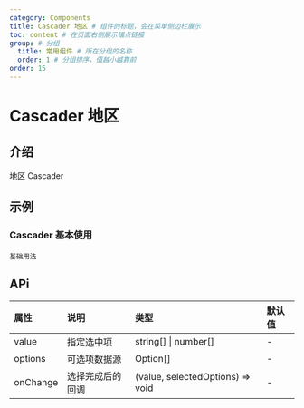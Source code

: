 ```yaml
---
category: Components
title: Cascader 地区 # 组件的标题，会在菜单侧边栏展示
toc: content # 在页面右侧展示锚点链接
group: # 分组
  title: 常用组件 # 所在分组的名称
  order: 1 # 分组排序，值越小越靠前
order: 15    
---
```


# Cascader 地区

## 介绍

地区 Cascader

## 示例 


### Cascader 基本使用
<!-- 可以通过code加载示例代码，dumi会帮我们做解析 -->
<code src="./demo/Cascader.tsx">基础用法</code>


## APi

<!-- 会生成api表格 -->
| 属性 | 说明 |类型 | 默认值 |
| :---- | :---------------------- | :-------- | :---- |
| value | 指定选中项 | string[] \| number[] | - |
| options | 可选项数据源 | Option[] | - |
| onChange | 选择完成后的回调 | (value, selectedOptions) => void | - |
